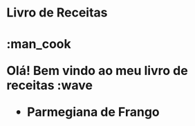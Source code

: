 
<h1>Livro de Receitas<h1> :man_cook

Olá! Bem vindo ao meu livro de receitas :wave

 - Parmegiana de Frango
